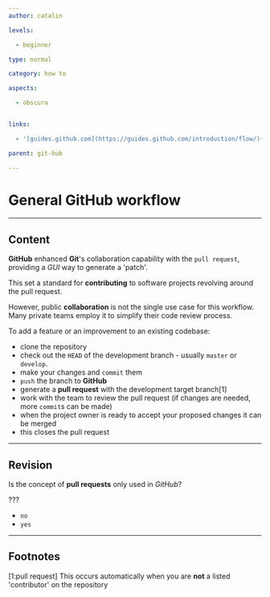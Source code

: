 ```yaml
---
author: catalin

levels:

  - beginner

type: normal

category: how to

aspects:

  - obscura


links:

  - '[guides.github.com](https://guides.github.com/introduction/flow/){website}'

parent: git-hub

---
```


# General **GitHub** workflow

---
## Content

**GitHub** enhanced **Git**'s collaboration capability with the `pull request`, providing a *GUI* way to generate a 'patch'.

This set a standard for **contributing** to software projects revolving around the pull request. 

However, public **collaboration** is not the single use case for this workflow. Many private teams employ it to simplify their code review process.

 To add a feature or an improvement to an existing codebase:

- clone the repository
- check out the `HEAD` of the development branch - usually `master` or `develop`.
- make your changes and  `commit` them
- `push` the branch to **GitHub**
- generate a **pull request** with the development target branch[1]
- work with the team to review the pull request (if changes are needed, more `commit`s can be made)
- when the project owner is ready to accept your proposed changes it can be merged
- this closes the pull request 

---
## Revision

Is the concept of **pull requests** only used in *GitHub*?

???


* `no`
* `yes`

---
## Footnotes
[1:pull request] This occurs automatically when you are **not** a listed 'contributor' on the repository
 
